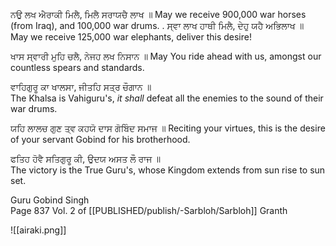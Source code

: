 ਨਉ ਲਖ ਐਰਾਕੀ ਮਿਲੈ, ਮਿਲੈ ਸਰਾਯਚੈ ਲਾਖ ॥ 
May we receive 900,000 war horses (from Iraq), and 100,000 war drums. 
.
ਸ੍ਵਾ ਲਾਖ ਹਾਥੀ ਮਿਲੈ, ਦੇਹੁ ਯਹੈ ਅਭਿਲਾਖ ॥  
May we receive 125,000 war elephants, deliver this desire!

ਖਾਸ ਸ੍ਵਾਰੀ ਮੁਹਿ ਚਲੈ, ਨੇਜਹ ਲਖ ਨਿਸਾਨ ॥ 
May You ride ahead with us, amongst our countless spears and standards. 

ਵਾਹਿਗੁਰੂ ਕਾ ਖਾਲਸਾ, ਜੀਤਹਿ ਸਤ੍ਰ ਚੌਗਾਨ ॥  
The Khalsa is Vahiguru's, *it shall* defeat all the enemies to the sound of their war drums.  

ਯਹਿ ਲਾਲਚ ਗੁਣ ਤ੍ਵ ਕਹਯੋ ਦਾਸ ਗੋਬਿੰਦ ਸਮਾਜ ॥ 
Reciting your virtues, this is the desire of your servant Gobind for his brotherhood.

ਫਤਿਹ ਹੋਵੈ ਸਤਿਗੁਰੂ ਕੀ, ਉਦਯ ਅਸਤ ਲੌ ਰਾਜ ॥  
The victory is the True Guru's, whose Kingdom extends from sun rise to sun set.  

Guru Gobind Singh  
Page 837 Vol. 2 of [[PUBLISHED/publish/-Sarbloh/Sarbloh]] Granth

![[airaki.png]]